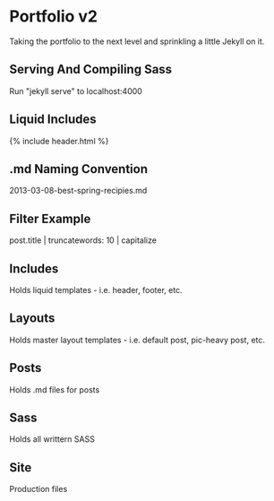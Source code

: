 # Portfolio v2
Taking the portfolio to the next level and sprinkling a little Jekyll on it.

## Serving And Compiling Sass
Run "jekyll serve" to localhost:4000

## Liquid Includes
{% include header.html %}

## .md Naming Convention
2013-03-08-best-spring-recipies.md

## Filter Example
post.title | truncatewords: 10 | capitalize

## Includes
Holds liquid templates - i.e. header, footer, etc.

## Layouts
Holds master layout templates - i.e. default post, pic-heavy post, etc.

## Posts
Holds .md files for posts

## Sass
Holds all writtern SASS

## Site
Production files
